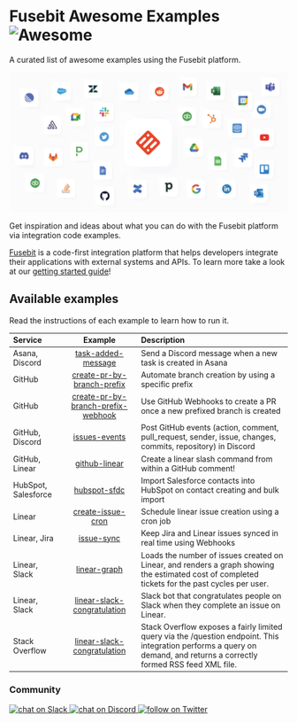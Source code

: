 # Fusebit Awesome Examples ![Awesome](https://awesome.re/badge-flat2.svg)
A curated list of awesome examples using the Fusebit platform.

![Fusebit awesome examples](fusebit.png "Fusebit awesome examples")

Get inspiration and ideas about what you can do with the Fusebit platform via integration code examples.

[Fusebit](https://fusebit.io/?utm_source=github.com&utm_medium=referral&utm_campaign=awesome-examples&utm_content=readme) is a code-first integration platform that helps developers integrate their applications with external systems and APIs. To learn more take a look at our [getting started guide](https://developer.fusebit.io/docs/getting-started)!

## Available examples

Read the instructions of each example to learn how to run it.

| Service     | Example | Description    |
| :---        |    :----:   |         :---  |
| Asana, Discord      | [task-added-message](/asana-discord/task-added-message/)      | Send a Discord message when a new task is created in Asana   |
| GitHub   |    [create-pr-by-branch-prefix](/github/create-pr-by-branch-prefix/)    | Automate branch creation by using a specific prefix      |
| GitHub   |    [create-pr-by-branch-prefix-webhook](/github/create-pr-by-branch-prefix-webhook/)    | Use GitHub Webhooks to create a PR once a new prefixed branch is created      |
| GitHub, Discord   |    [issues-events](/github-discord/issues-events/)    | Post GitHub events (action, comment, pull_request, sender, issue, changes, commits, repository) in Discord       |
| GitHub, Linear   |    [github-linear](/github-linear/linear-slash-commands/)    | Create a linear slash command from within a GitHub comment!       |
| HubSpot, Salesforce   |    [hubspot-sfdc](/hubspot-sfdc/import-contacts/)    | Import Salesforce contacts into HubSpot on contact creating and bulk import      |
| Linear  |    [create-issue-cron](/linear/create-issue-cron/)    | Schedule linear issue creation using a cron job      |
| Linear, Jira  |    [issue-sync](/linear-jira/issue-sync/)    | Keep Jira and Linear issues synced in real time using Webhooks      |
| Linear, Slack  |    [linear-graph](/linear-slack/linear-graph/)    | Loads the number of issues created on Linear, and renders a graph showing the estimated cost of completed tickets for the past cycles per user.      |
| Linear, Slack  |    [linear-slack-congratulation](/linear-slack/linear-slack-congratulation/)    | Slack bot that congratulates people on Slack when they complete an issue on  Linear.    
| Stack Overflow |    [linear-slack-congratulation](/linear-slack/linear-slack-congratulation/)    | Stack Overflow exposes a fairly limited query via the /question endpoint.  This integration performs a query on demand, and returns a correctly formed RSS feed XML file. 

### Community
<p>
  <a href="https://join.slack.com/t/fusebitio/shared_invite/zt-qe7uidtf-4cs6OgaomFVgAF_fQZubfg">
    <img src="https://img.shields.io/badge/Slack-Chat%20with%20us-green" alt="chat on Slack">
  </a>
  <a href="https://discord.gg/qjGwuZDera">
    <img src="https://img.shields.io/discord/835208560006660167?logo=discord" alt="chat on Discord">
  </a>
  <a href="https://twitter.com/intent/follow?screen_name=fusebitio">
    <img src="https://img.shields.io/twitter/follow/fusebitio?style=social&logo=twitter" alt="follow on Twitter">
  </a>
</p>